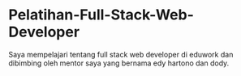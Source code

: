 # Pelatihan-Full-Stack-Web-Developer
Saya mempelajari tentang full stack web developer di eduwork dan dibimbing oleh mentor saya yang bernama edy hartono dan dody.

